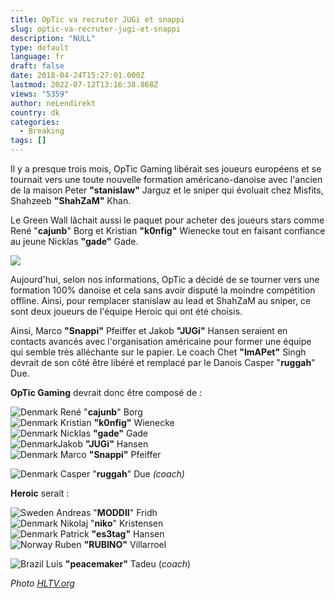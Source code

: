 ```yaml
---
title: OpTic va recruter JUGi et snappi
slug: optic-va-recruter-jugi-et-snappi
description: "NULL"
type: default
language: fr
draft: false
date: 2018-04-24T15:27:01.000Z
lastmod: 2022-07-12T13:16:38.868Z
views: "5359"
author: neLendirekt
country: dk
categories:
  - Breaking
tags: []
---
```

Il y a presque trois mois, OpTic Gaming libérait ses joueurs européens et se tournait vers une toute nouvelle formation américano-danoise avec l'ancien de la maison Peter **"stanislaw"** Jarguz et le sniper qui évoluait chez Misfits, Shahzeeb **"ShahZaM"** Khan. 

Le Green Wall lâchait aussi le paquet pour acheter des joueurs stars comme René "**cajunb**" Borg et Kristian **"k0nfig"** Wienecke tout en faisant confiance au jeune Nicklas **"gade"** Gade.

![](/images/articles/5adf49b862c69/images/qHN9M4ZXMfZcCGsdqIZPmgT6ycJ75J3zkKSxdI87.jpeg)

Aujourd'hui, selon nos informations, OpTic a décidé de se tourner vers une formation 100% danoise et cela sans avoir disputé la moindre compétition offline. Ainsi, pour remplacer stanislaw au lead et ShahZaM au sniper, ce sont deux joueurs de l'équipe Heroic qui ont été choisis. 

Ainsi, Marco **"Snappi"** Pfeiffer et Jakob **"JUGi"** Hansen seraient en contacts avancés avec l'organisation américaine pour former une équipe qui semble très alléchante sur le papier. Le coach Chet **"ImAPet"** Singh devrait de son côté être libéré et remplacé par le Danois Casper "**ruggah**" Due.

**OpTic Gaming** devrait donc être composé de : 

![Denmark](/images/countries/dk.svg)⁠ René "**cajunb**" Borg  
![Denmark](/images/countries/dk.svg)⁠ Kristian **"k0nfig"** Wienecke  
![Denmark](/images/countries/dk.svg)⁠ Nicklas **"gade"** Gade  
![Denmark](/images/countries/dk.svg)Jakob **"JUGi"** Hansen  
![Denmark](/images/countries/dk.svg)⁠ Marco **"Snappi"** Pfeiffer

![Denmark](/images/countries/dk.svg)⁠ Casper "**ruggah**" Due _(coach)_

**Heroic** serait :

![Sweden](/images/countries/se.svg)⁠ Andreas "**MODDII**" Fridh  
![Denmark](/images/countries/dk.svg)⁠ Nikolaj "**niko**" Kristensen  
![Denmark](/images/countries/dk.svg)⁠ Patrick **"es3tag"** Hansen  
![Norway](/images/countries/no.svg)⁠ Ruben **"RUBINO"** Villarroel

![Brazil](/images/countries/br.svg)⁠ Luis **"peacemaker"** Tadeu (_coach_)

_Photo [HLTV.org](https://HLTV.org)_
